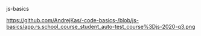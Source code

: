 js-basics 

https://github.com/AndrejKas/-code-basics-/blob/js-basics/app.rs.school_course_student_auto-test_course%3Djs-2020-q3.png
